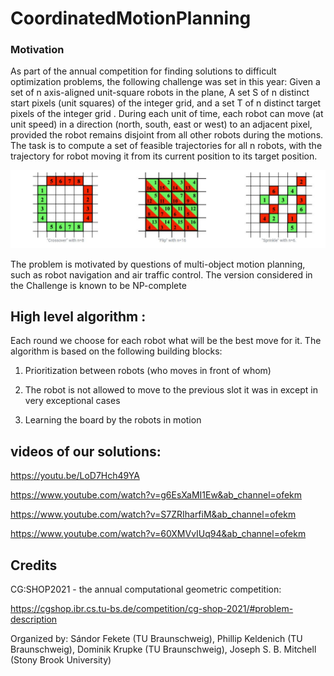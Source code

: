 # CoordinatedMotionPlanning

### Motivation
As part of the annual competition for finding solutions to difficult optimization problems, the following challenge was set in this year:
Given a set of n axis-aligned unit-square robots in the plane,
A set S of n distinct start pixels (unit squares) of the integer grid, and a set T of 
n distinct target pixels of the integer grid .
During each unit of time, each robot can move (at unit speed) in a direction (north, south, east or west) to an adjacent pixel, provided the robot remains disjoint from all other robots during the motions.
The task is to compute a set of feasible trajectories for all n robots, with the trajectory for robot moving it from its current position to its target position.

![alt text](https://github.com/ofekMula/CoordinatedMotionPlanning/blob/master/decription.jpg)


The problem is motivated by questions of multi-object motion planning, such as robot navigation and air traffic control.
The version considered in the Challenge is known to be NP-complete

## High level algorithm :

Each round we choose for each robot what will be the best move for it.
The algorithm is based on the following building blocks:

1. Prioritization between robots (who moves in front of whom)

2. The robot is not allowed to move to the previous slot it was in except in very exceptional cases

3. Learning the board by the robots in motion

## videos of our solutions:
https://youtu.be/LoD7Hch49YA

https://www.youtube.com/watch?v=g6EsXaMI1Ew&ab_channel=ofekm

https://www.youtube.com/watch?v=S7ZRIharfiM&ab_channel=ofekm

https://www.youtube.com/watch?v=60XMVvIUq94&ab_channel=ofekm


## Credits
CG:SHOP2021 - the annual computational geometric competition:

https://cgshop.ibr.cs.tu-bs.de/competition/cg-shop-2021/#problem-description

Organized by: Sándor Fekete (TU Braunschweig),
Phillip Keldenich (TU Braunschweig),
Dominik Krupke (TU Braunschweig),
Joseph S. B. Mitchell (Stony Brook University)


